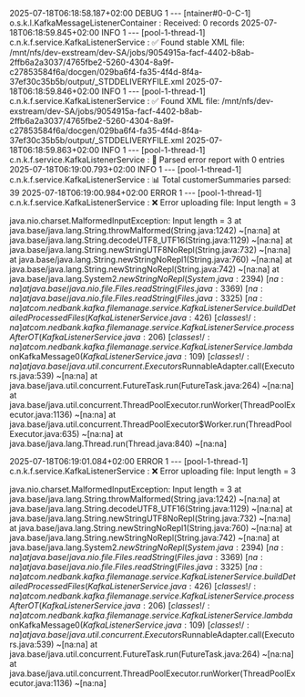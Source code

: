 2025-07-18T06:18:58.187+02:00 DEBUG 1 --- [ntainer#0-0-C-1] o.s.k.l.KafkaMessageListenerContainer    : Received: 0 records
2025-07-18T06:18:59.845+02:00  INFO 1 --- [pool-1-thread-1] c.n.k.f.service.KafkaListenerService     : ✅ Found stable XML file: /mnt/nfs/dev-exstream/dev-SA/jobs/9054915a-facf-4402-b8ab-2ffb6a2a3037/4765fbe2-5260-4304-8a9f-c27853584f6a/docgen/029ba6f4-fa35-4f4d-8f4a-37ef30c35b5b/output/_STDDELIVERYFILE.xml
2025-07-18T06:18:59.846+02:00  INFO 1 --- [pool-1-thread-1] c.n.k.f.service.KafkaListenerService     : ✅ Found XML file: /mnt/nfs/dev-exstream/dev-SA/jobs/9054915a-facf-4402-b8ab-2ffb6a2a3037/4765fbe2-5260-4304-8a9f-c27853584f6a/docgen/029ba6f4-fa35-4f4d-8f4a-37ef30c35b5b/output/_STDDELIVERYFILE.xml
2025-07-18T06:18:59.863+02:00  INFO 1 --- [pool-1-thread-1] c.n.k.f.service.KafkaListenerService     : 🧾 Parsed error report with 0 entries
2025-07-18T06:19:00.793+02:00  INFO 1 --- [pool-1-thread-1] c.n.k.f.service.KafkaListenerService     : 📊 Total customerSummaries parsed: 39
2025-07-18T06:19:00.984+02:00 ERROR 1 --- [pool-1-thread-1] c.n.k.f.service.KafkaListenerService     : ❌ Error uploading file: Input length = 3

java.nio.charset.MalformedInputException: Input length = 3
	at java.base/java.lang.String.throwMalformed(String.java:1242) ~[na:na]
	at java.base/java.lang.String.decodeUTF8_UTF16(String.java:1129) ~[na:na]
	at java.base/java.lang.String.newStringUTF8NoRepl(String.java:732) ~[na:na]
	at java.base/java.lang.String.newStringNoRepl1(String.java:760) ~[na:na]
	at java.base/java.lang.String.newStringNoRepl(String.java:742) ~[na:na]
	at java.base/java.lang.System$2.newStringNoRepl(System.java:2394) ~[na:na]
	at java.base/java.nio.file.Files.readString(Files.java:3369) ~[na:na]
	at java.base/java.nio.file.Files.readString(Files.java:3325) ~[na:na]
	at com.nedbank.kafka.filemanage.service.KafkaListenerService.buildDetailedProcessedFiles(KafkaListenerService.java:426) ~[classes!/:na]
	at com.nedbank.kafka.filemanage.service.KafkaListenerService.processAfterOT(KafkaListenerService.java:206) ~[classes!/:na]
	at com.nedbank.kafka.filemanage.service.KafkaListenerService.lambda$onKafkaMessage$0(KafkaListenerService.java:109) ~[classes!/:na]
	at java.base/java.util.concurrent.Executors$RunnableAdapter.call(Executors.java:539) ~[na:na]
	at java.base/java.util.concurrent.FutureTask.run(FutureTask.java:264) ~[na:na]
	at java.base/java.util.concurrent.ThreadPoolExecutor.runWorker(ThreadPoolExecutor.java:1136) ~[na:na]
	at java.base/java.util.concurrent.ThreadPoolExecutor$Worker.run(ThreadPoolExecutor.java:635) ~[na:na]
	at java.base/java.lang.Thread.run(Thread.java:840) ~[na:na]

2025-07-18T06:19:01.084+02:00 ERROR 1 --- [pool-1-thread-1] c.n.k.f.service.KafkaListenerService     : ❌ Error uploading file: Input length = 3

java.nio.charset.MalformedInputException: Input length = 3
	at java.base/java.lang.String.throwMalformed(String.java:1242) ~[na:na]
	at java.base/java.lang.String.decodeUTF8_UTF16(String.java:1129) ~[na:na]
	at java.base/java.lang.String.newStringUTF8NoRepl(String.java:732) ~[na:na]
	at java.base/java.lang.String.newStringNoRepl1(String.java:760) ~[na:na]
	at java.base/java.lang.String.newStringNoRepl(String.java:742) ~[na:na]
	at java.base/java.lang.System$2.newStringNoRepl(System.java:2394) ~[na:na]
	at java.base/java.nio.file.Files.readString(Files.java:3369) ~[na:na]
	at java.base/java.nio.file.Files.readString(Files.java:3325) ~[na:na]
	at com.nedbank.kafka.filemanage.service.KafkaListenerService.buildDetailedProcessedFiles(KafkaListenerService.java:426) ~[classes!/:na]
	at com.nedbank.kafka.filemanage.service.KafkaListenerService.processAfterOT(KafkaListenerService.java:206) ~[classes!/:na]
	at com.nedbank.kafka.filemanage.service.KafkaListenerService.lambda$onKafkaMessage$0(KafkaListenerService.java:109) ~[classes!/:na]
	at java.base/java.util.concurrent.Executors$RunnableAdapter.call(Executors.java:539) ~[na:na]
	at java.base/java.util.concurrent.FutureTask.run(FutureTask.java:264) ~[na:na]
	at java.base/java.util.concurrent.ThreadPoolExecutor.runWorker(ThreadPoolExecutor.java:1136) ~[na:na]
